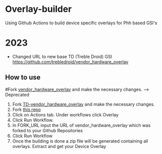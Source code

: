 # Overlay-builder
Using Github Actions to build device specific overlays for Phh based GSI's
# 2023
 - Changed URL to new base TD (Treble Droid) GSI https://github.com/trebledroid/vendor_hardware_overlay

## How to use
#Fork [vendor_hardware_overlay](https://github.com/phhusson/vendor_hardware_overlay) and make the necessary changes. --> Deprecated
1. Fork [TD-vendor_hardware_overlay](https://github.com/trebledroid/vendor_hardware_overlay) and make the necessary changes.
2. Fork [this repo](https://github.com/Johx22/Overlay-builder)
3. Click on Actions tab. Under workflows click Overlay
4. Click Run Workflow. 
5. In FORK_URL input the URL of vendor_hardware_overlay which was forked to your Github Repositories
6. Click Run Workflow
7. Once the building is done a zip file will be generated containing all overlays. Extract and get your Device Overlay
